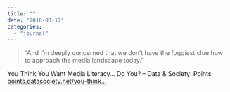 ```yaml
---
title: ""
date: "2018-03-17"
categories: 
  - "journal"
---
```


> “And I’m deeply concerned that we don’t have the foggiest clue how to approach the media landscape today.”

You Think You Want Media Literacy… Do You? – Data & Society: Points [points.datasociety.net/you-think...](https://points.datasociety.net/you-think-you-want-media-literacy-do-you-7cad6af18ec2)
